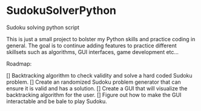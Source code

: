 # SudokuSolverPython
Sudoku solving python script

This is just a small project to bolster my Python skills and practice coding in general.
The goal is to continue adding features to practice different skillsets such as algorithms, GUI interfaces, game development etc...

Roadmap:

[] Backtracking algorithm to check validity and solve a hard coded Sudoku problem.
[] Create an randomized Sudoku problem generator that can ensure it is valid and has a solution.
[] Create a GUI that will visualize the backtracking algorithm for the user.
[] Figure out how to make the GUI interactable and be bale to play Sudoku.
